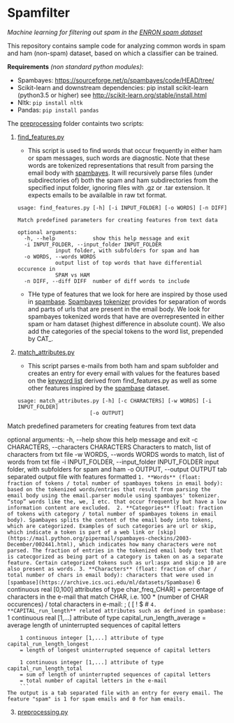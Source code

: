 # Spamfilter
*Machine learning for filtering out spam in the [ENRON spam dataset](http://www.aueb.gr/users/ion/data/enronQspam/)*

This repository contains sample code for analyzing common words in spam and ham (non-spam) dataset, based on which a classifier can be trained. 

**Requirements** *(non standard python modules)*:
- Spambayes: https://sourceforge.net/p/spambayes/code/HEAD/tree/
- Scikit-learn and downstream dependencies: pip install scikit-learn (python3.5  or higher) see http://scikit-learn.org/stable/install.html
- Nltk: ```pip install nltk```
- Pandas: ```pip install pandas``` 


The [preprocessing](preprocessing) folder containts two scripts:

1. [find_features.py](preprocessing/find_features.py)
	- This script is used to find words that occur frequently in either ham or spam messages, such words are diagnostic. Note that these words are tokenized representations that result from parsing the email body with [spambayes](https://sourceforge.net/p/spambayes/code/HEAD/tree/). It will recursively parse files (under subdirectories of) both the spam and ham subdirectories from the specified input folder, ignoring files with .gz or .tar extension. It expects emails to be availalble in raw txt format.
	```
	usage: find_features.py [-h] [-i INPUT_FOLDER] [-o WORDS] [-n DIFF]

	Match predefined parameters for creating features from text data

	optional arguments:
	  -h, --help            show this help message and exit
	  -i INPUT_FOLDER, --input_folder INPUT_FOLDER
				input folder, with subfolders for spam and ham
	  -o WORDS, --words WORDS
				output list of top words that have differential occurence in
				SPAM vs HAM
	  -n DIFF, --diff DIFF  number of diff words to include
	```
	- THe type of features that we look for here are inspired by those used in [spambase](https://archive.ics.uci.edu/ml/datasets/Spambase). [Spambayes](https://sourceforge.net/p/spambayes/code/HEAD/tree/) [tokenizer](https://mail.python.org/pipermail/spambayes-checkins/2003-December/002441.html "email entry with the tokenizer code") provides for separation of words and parts of urls that are present in the email body. We look for spambayes tokenized words that have are overrepresented in either spam or ham dataset (highest difference in absolute count). We also add the categories of the special tokens to the word list, prepended by CAT_.

	
2. [match_attributes.py](preprocessing/match_attributes.py)
	- This script parses e-mails from both ham and spam subfolder and creates an entry for every email with values for the features based on the [keyword list](words.txt) derived from find_features.py as well as some other features inspired by the [spambase](https://archive.ics.uci.edu/ml/datasets/Spambase) dataset.
	```
	usage: match_attributes.py [-h] [-c CHARACTERS] [-w WORDS] [-i INPUT_FOLDER]
                           [-o OUTPUT]

Match predefined parameters for creating features from text data

optional arguments:
  -h, --help            show this help message and exit
  -c CHARACTERS, --characters CHARACTERS
                        Characters to match, list of characters from txt file
  -w WORDS, --words WORDS
                        words to match, list of words from txt file
  -i INPUT_FOLDER, --input_folder INPUT_FOLDER
                        input folder, with subfolders for spam and ham
  -o OUTPUT, --output OUTPUT
                        tab separated output file with features formatted
	```
		1. **Words** (float: fraction of tokens / total number of spambayes tokens in email body): based on the tokenized words/entries that result from parsing the email body using the email.parser module using spambayes' tokenizer. “stop” words like the, we, I etc. that occur frequently but have a low information content are excluded. 
		2. **Categories** (float: fraction of tokens with category / total number of spambayes tokens in email body). Spambayes splits the content of the email body into tokens, which are categorized. Examples of such categories are url or skip, which indicate a token is part of a web link or [skip](https://mail.python.org/pipermail/spambayes-checkins/2003-December/002441.html), which indicates how many characters were not parsed. The fraction of entries in the tokenized email body text that is catecgorized as being part of a category is taken on as a separate feature. Certain categorized tokens such as url:aspx and skip:e 10 are also present as words.
		3. **Characters** (float: fraction of char / total number of chars in email body): characters that were used in [spambase](https://archive.ics.uci.edu/ml/datasets/Spambase)
		```
		6 continuous real [0,100] attributes of type char_freq_CHAR] 
		= percentage of characters in the e-mail that match CHAR, i.e. 100 * (number of CHAR occurences) / total characters in e-mail:
		;
		(
		[
		!
		$
		#
		```
		4. **CAPITAL_run_length** related attributes such as defined in spambase:
		```
		1 continuous real [1,...] attribute of type capital_run_length_average 
		= average length of uninterrupted sequences of capital letters 

		1 continuous integer [1,...] attribute of type capital_run_length_longest 
		= length of longest uninterrupted sequence of capital letters 

		1 continuous integer [1,...] attribute of type capital_run_length_total 
		= sum of length of uninterrupted sequences of capital letters 
		= total number of capital letters in the e-mail 
		``` 
	The output is a tab separated file with an entry for every email. The feature "spam" is 1 for spam emails and 0 for ham emails. 
3. [preprocessing.py](preprocessing/preprocessing.py)

